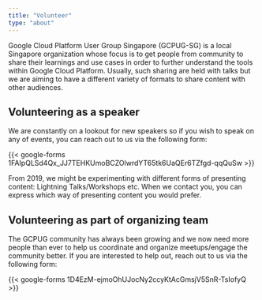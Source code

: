 ```yaml
---
title: "Volunteer"
type: "about"
---
```


Google Cloud Platform User Group Singapore (GCPUG-SG) is a local Singapore organization whose focus is to get people from community to share their learnings and use cases in order to further understand the tools within Google Cloud Platform. Usually, such sharing are held with talks but we are aiming to have a different variety of formats to share content with other audiences.

## Volunteering as a speaker

We are constantly on a lookout for new speakers so if you wish to speak on any of events, you can reach out to us via the following form:

{{< google-forms 1FAIpQLSd4Qx_JJ7TEHKUmoBCZOlwrdYT65tk6UaQEr6TZfgd-qqQuSw >}}

From 2019, we might be experimenting with different forms of presenting content: Lightning Talks/Workshops etc. When we contact you, you can express which way of presenting content you would prefer.

## Volunteering as part of organizing team

The GCPUG community has always been growing and we now need more people than ever to help us coordinate and organize meetups/engage the community better. If you are interested to help out, reach out to us via the following form:

{{< google-forms 1D4EzM-ejmoOhUJocNy2ccyKtAcGmsjV5SnR-TsIofyQ >}}
